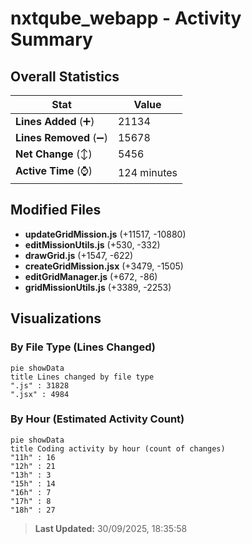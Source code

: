 # nxtqube_webapp - Activity Summary 

## Overall Statistics

| Stat                   | Value                                                             |
| ---------------------- | ----------------------------------------------------------------- |
| **Lines Added** (➕)   | 21134                                          |
| **Lines Removed** (➖) | 15678                                        |
| **Net Change** (↕)    | 5456                |
| **Active Time** (⌚)   | 124 minutes |


## Modified Files
- **updateGridMission.js** (+11517, -10880)
- **editMissionUtils.js** (+530, -332)
- **drawGrid.js** (+1547, -622)
- **createGridMission.jsx** (+3479, -1505)
- **editGridManager.js** (+672, -86)
- **gridMissionUtils.js** (+3389, -2253)

## Visualizations

### By File Type (Lines Changed)

```mermaid
pie showData
title Lines changed by file type
".js" : 31828
".jsx" : 4984
```

### By Hour (Estimated Activity Count)

```mermaid
pie showData
title Coding activity by hour (count of changes)
"11h" : 16
"12h" : 21
"13h" : 3
"15h" : 14
"16h" : 7
"17h" : 8
"18h" : 27
```


> **Last Updated:** 30/09/2025, 18:35:58